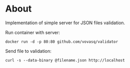 # About

Implementation of simple server for JSON files validation.

Run container with server: 

`docker run -d -p 80:80 github.com/vovasq/validator`

Send file to validation:

`curl -s --data-binary @filename.json http://localhost`

